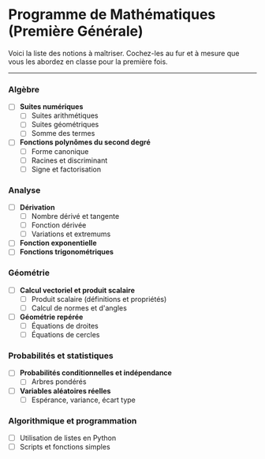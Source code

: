 # Programme de Mathématiques (Première Générale)

Voici la liste des notions à maîtriser. Cochez-les au fur et à mesure que vous les abordez en classe pour la première fois.

---

### Algèbre
- [ ] **Suites numériques**
  - [ ] Suites arithmétiques
  - [ ] Suites géométriques
  - [ ] Somme des termes
- [ ] **Fonctions polynômes du second degré**
  - [ ] Forme canonique
  - [ ] Racines et discriminant
  - [ ] Signe et factorisation

### Analyse
- [ ] **Dérivation**
  - [ ] Nombre dérivé et tangente
  - [ ] Fonction dérivée
  - [ ] Variations et extremums
- [ ] **Fonction exponentielle**
- [ ] **Fonctions trigonométriques**

### Géométrie
- [ ] **Calcul vectoriel et produit scalaire**
  - [ ] Produit scalaire (définitions et propriétés)
  - [ ] Calcul de normes et d'angles
- [ ] **Géométrie repérée**
  - [ ] Équations de droites
  - [ ] Équations de cercles

### Probabilités et statistiques
- [ ] **Probabilités conditionnelles et indépendance**
  - [ ] Arbres pondérés
- [ ] **Variables aléatoires réelles**
  - [ ] Espérance, variance, écart type

### Algorithmique et programmation
- [ ] Utilisation de listes en Python
- [ ] Scripts et fonctions simples

